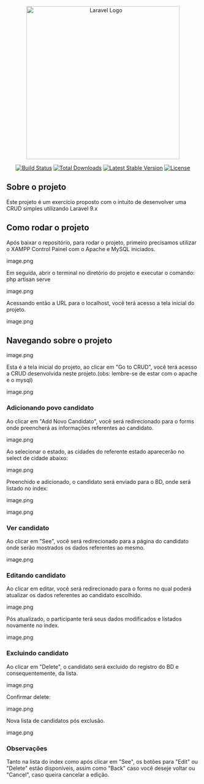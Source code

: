 <p align="center"><a href="https://laravel.com" target="_blank"><img src="https://raw.githubusercontent.com/laravel/art/master/logo-lockup/5%20SVG/2%20CMYK/1%20Full%20Color/laravel-logolockup-cmyk-red.svg" width="400" alt="Laravel Logo"></a></p>

<p align="center">
<a href="https://github.com/laravel/framework/actions"><img src="https://github.com/laravel/framework/workflows/tests/badge.svg" alt="Build Status"></a>
<a href="https://packagist.org/packages/laravel/framework"><img src="https://img.shields.io/packagist/dt/laravel/framework" alt="Total Downloads"></a>
<a href="https://packagist.org/packages/laravel/framework"><img src="https://img.shields.io/packagist/v/laravel/framework" alt="Latest Stable Version"></a>
<a href="https://packagist.org/packages/laravel/framework"><img src="https://img.shields.io/packagist/l/laravel/framework" alt="License"></a>
</p>

## Sobre o projeto

Este projeto é um exercício proposto com o intuito de desenvolver uma CRUD simples utilizando Laravel 9.x

## Como rodar o projeto

Após baixar o repositório, para rodar o projeto, primeiro precisamos utilizar o XAMPP Control Painel com o Apache e MySQL iniciados.

image.png

Em seguida, abrir o terminal no diretório do projeto e executar o comando: php artisan serve

image.png

Acessando então a URL para o localhost, você terá acesso a tela inicial do projeto.

image.png

## Navegando sobre o projeto

image.png

Esta é a tela inicial do projeto, ao clicar em "Go to CRUD", você terá acesso a CRUD desenvolvida neste projeto.(obs: lembre-se de estar com o apache e o mysql)

image.png

### Adicionando povo candidato

Ao clicar em "Add Novo Candidato", você será redirecionado para o forms onde preencherá as informações referentes ao candidato.

image.png

Ao selecionar o estado, as cidades do referente estado aparecerão no select de cidade abaixo:

image.png

Preenchido e adicionado, o candidato será enviado para o BD, onde será listado no index:

image.png

image.png

### Ver candidato

Ao clicar em "See", você será redirecionado para a página do candidato onde serão mostrados os dados referentes ao mesmo.

image.png

### Editando candidato

Ao clicar em editar, você será redirecionado para o forms no qual poderá atualizar os dados referentes ao candidato escolhido.

image.png

Pós atualizado, o participante terá seus dados modificados e listados novamente no index.

image.png

### Excluindo candidato

Ao clicar em "Delete", o candidato será excluido do registro do BD e consequentemente, da lista.

image.png

Confirmar delete:

image.png

Nova lista de candidatos pós exclusão.

image.png

### Observações

Tanto na lista do index como após clicar em "See", os botões para "Edit" ou "Delete" estão disponíveis, assim como "Back" caso você deseje voltar ou "Cancel", caso queira cancelar a edição.
